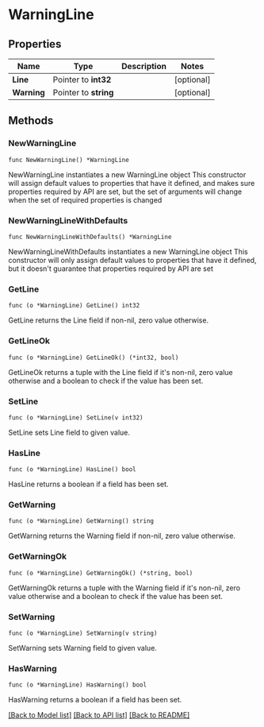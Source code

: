 # WarningLine

## Properties

Name | Type | Description | Notes
------------ | ------------- | ------------- | -------------
**Line** | Pointer to **int32** |  | [optional] 
**Warning** | Pointer to **string** |  | [optional] 

## Methods

### NewWarningLine

`func NewWarningLine() *WarningLine`

NewWarningLine instantiates a new WarningLine object
This constructor will assign default values to properties that have it defined,
and makes sure properties required by API are set, but the set of arguments
will change when the set of required properties is changed

### NewWarningLineWithDefaults

`func NewWarningLineWithDefaults() *WarningLine`

NewWarningLineWithDefaults instantiates a new WarningLine object
This constructor will only assign default values to properties that have it defined,
but it doesn't guarantee that properties required by API are set

### GetLine

`func (o *WarningLine) GetLine() int32`

GetLine returns the Line field if non-nil, zero value otherwise.

### GetLineOk

`func (o *WarningLine) GetLineOk() (*int32, bool)`

GetLineOk returns a tuple with the Line field if it's non-nil, zero value otherwise
and a boolean to check if the value has been set.

### SetLine

`func (o *WarningLine) SetLine(v int32)`

SetLine sets Line field to given value.

### HasLine

`func (o *WarningLine) HasLine() bool`

HasLine returns a boolean if a field has been set.

### GetWarning

`func (o *WarningLine) GetWarning() string`

GetWarning returns the Warning field if non-nil, zero value otherwise.

### GetWarningOk

`func (o *WarningLine) GetWarningOk() (*string, bool)`

GetWarningOk returns a tuple with the Warning field if it's non-nil, zero value otherwise
and a boolean to check if the value has been set.

### SetWarning

`func (o *WarningLine) SetWarning(v string)`

SetWarning sets Warning field to given value.

### HasWarning

`func (o *WarningLine) HasWarning() bool`

HasWarning returns a boolean if a field has been set.


[[Back to Model list]](../README.md#documentation-for-models) [[Back to API list]](../README.md#documentation-for-api-endpoints) [[Back to README]](../README.md)


